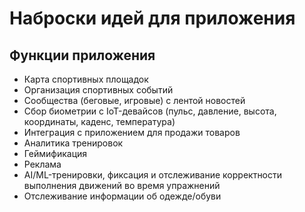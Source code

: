 # Наброски идей для приложения

## Функции приложения
* Карта спортивных площадок
* Организация спортивных событий
* Сообщества (беговые, игровые) с лентой новостей
* Сбор биометрии с IoT-девайсов (пульс, давление, высота, координаты, каденс, температура)
* Интеграция с приложением для продажи товаров
* Аналитика тренировок
* Геймификация
* Реклама
* AI/ML-тренировки, фиксация и отслеживание корректности выполнения движений во время упражнений
* Отслеживание информации об одежде/обуви